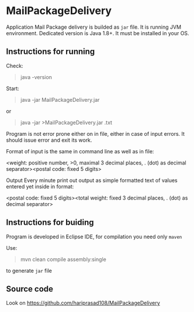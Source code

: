 MailPackageDelivery
===================

Application Mail Package delivery is builded as `jar` file. It is running JVM environment. Dedicated version is Java 1.8+. It must be installed in your OS.

Instructions for running
-----------------------

 Check:

> java -version 

Start:

> java -jar <path-to-jar-file>MailPackageDelivery.jar

or

> java -jar <path-to-jar-file>>MailPackageDelivery.jar <fully-qualified-path><name>.txt

Program is not error prone either on in file, either in case of input errors. It should issue error and exit its work.

Format of input is the same in command line as well as in file:

<weight: positive number, >0, maximal 3 decimal places, . (dot) as decimal separator><space><postal code: fixed 5 digits>

Output Every minute print out output as simple formatted text of values entered yet inside in format:

<postal code: fixed 5 digits><space><total weight: fixed 3 decimal places, . (dot) as decimal separator>


Instructions for buiding
------------------------

Program is developed in Eclipse IDE, for compilation you need only `maven`

Use:

> mvn clean compile assembly:single

to generate `jar` file

Source code
-----------

Look on https://github.com/hariprasad108/MailPackageDelivery


